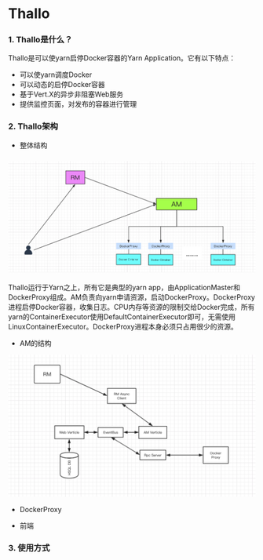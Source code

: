 # Thallo
### 1. Thallo是什么？

Thallo是可以使yarn启停Docker容器的Yarn Application。它有以下特点：

+ 可以使yarn调度Docker
+ 可以动态的启停Docker容器
+ 基于Vert.X的异步非阻塞Web服务
+ 提供监控页面，对发布的容器进行管理

### 2. Thallo架构

+ 整体结构

### ![archice](./doc/archice.png)



Thallo运行于Yarn之上，所有它是典型的yarn app，由ApplicationMaster和DockerProxy组成。AM负责向yarn申请资源，启动DockerProxy。DockerProxy进程启停Docker容器，收集日志。CPU内存等资源的限制交给Docker完成，所有yarn的ContainerExecutor使用DefaultContainerExecutor即可，无需使用LinuxContainerExecutor。DockerProxy进程本身必须只占用很少的资源。

+ AM的结构

![](./doc/am.png)







+ DockerProxy





+ 前端







### 3. 使用方式

















